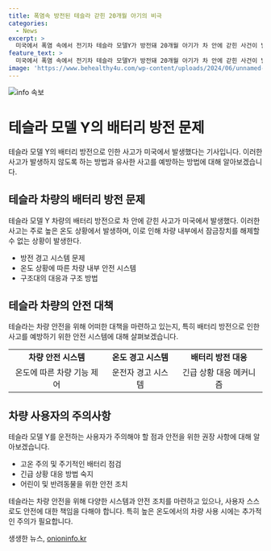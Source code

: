 ```yaml
---
title: 폭염속 방전된 테슬라 갇힌 20개월 아기의 비극
categories:
  - News
excerpt: >
  미국에서 폭염 속에서 전기차 테슬라 모델Y가 방전돼 20개월 아기가 차 안에 갇힌 사건이 발생했다. 차가 잠긴 채 40도에 가까운 열 안에서 아기는 구조대가 창문을 깨고 나와야 했다. 테슬라의 방전 시 차 안에서 문을 열 수 없는 문제가 논의되는 가운데, 이는 최근에도 비슷한 사고가 발생해 논란이 되고 있다.
feature_text: >
  미국에서 폭염 속에서 전기차 테슬라 모델Y가 방전돼 20개월 아기가 차 안에 갇힌 사건이 발생했다. 차가 잠긴 채 40도에 가까운 열 안에서 아기는 구조대가 창문을 깨고 나와야 했다. 테슬라의 방전 시 차 안에서 문을 열 수 없는 문제가 논의되는 가운데, 이는 최근에도 비슷한 사고가 발생해 논란이 되고 있다.
image: 'https://www.behealthy4u.com/wp-content/uploads/2024/06/unnamed-file.png'
---
```


<p><img src="https://www.behealthy4u.com/wp-content/uploads/2024/06/unnamed-file.png" alt="info 속보" /></p>

<h1>테슬라 모델 Y의 배터리 방전 문제</h1>

<p>테슬라 모델 Y의 배터리 방전으로 인한 사고가 미국에서 발생했다는 기사입니다. 이러한 사고가 발생하지 않도록 하는 방법과 유사한 사고를 예방하는 방법에 대해 알아보겠습니다.</p>

<h2 data-ke-size="size26">테슬라 차량의 배터리 방전 문제</h2>

<p data-ke-size="size16">테슬라 모델 Y 차량의 배터리 방전으로 차 안에 갇힌 사고가 미국에서 발생했다. 이러한 사고는 주로 높은 온도 상황에서 발생하며, 이로 인해 차량 내부에서 잠금장치를 해제할 수 없는 상황이 발생한다.</p>

<ul>
  <li>방전 경고 시스템 문제</li>
  <li>온도 상황에 따른 차량 내부 안전 시스템</li>
  <li>구조대의 대응과 구조 방법</li>
</ul>

<h2 data-ke-size="size26">테슬라 차량의 안전 대책</h2>

<p data-ke-size="size16">테슬라는 차량 안전을 위해 어떠한 대책을 마련하고 있는지, 특히 배터리 방전으로 인한 사고를 예방하기 위한 안전 시스템에 대해 살펴보겠습니다.</p>

<table>
  <tr>
    <td style="text-align: center; height: 17px;"><b>차량 안전 시스템</b></td>
    <td style="text-align: center; height: 17px;"><b>온도 경고 시스템</b></td>
    <td style="text-align: center; height: 17px;"><b>배터리 방전 대응</b></td>
  </tr>
  <tr>
    <td style="text-align: center;">온도에 따른 차량 기능 제어</td>
    <td style="text-align: center;">운전자 경고 시스템</td>
    <td style="text-align: center;">긴급 상황 대응 메커니즘</td>
  </tr>
</table>

<h2 data-ke-size="size26">차량 사용자의 주의사항</h2>

<p data-ke-size="size16">테슬라 모델 Y를 운전하는 사용자가 주의해야 할 점과 안전을 위한 권장 사항에 대해 알아보겠습니다.</p>

<ul>
  <li>고온 주의 및 주기적인 배터리 점검</li>
  <li>긴급 상황 대응 방법 숙지</li>
  <li>어린이 및 반려동물을 위한 안전 조치</li>
</ul>

<p data-ke-size="size16">테슬라는 차량 안전을 위해 다양한 시스템과 안전 조치를 마련하고 있으나, 사용자 스스로도 안전에 대한 책임을 다해야 합니다. 특히 높은 온도에서의 차량 사용 시에는 추가적인 주의가 필요합니다.</p>
생생한 뉴스, <a href="https://onioninfo.kr" rel="dofollow">onioninfo.kr</a>


